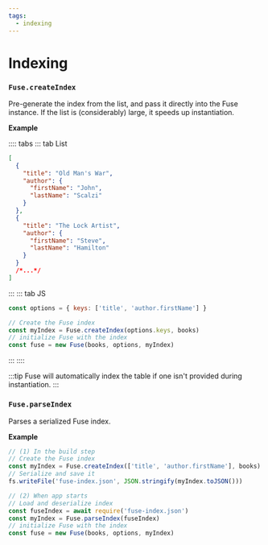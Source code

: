```yaml
---
tags:
  - indexing
---
```


# Indexing

### `Fuse.createIndex`

Pre-generate the index from the list, and pass it directly into the Fuse instance. If the list is (considerably) large, it speeds up instantiation.

**Example**

:::: tabs
::: tab List

```json
[
  {
    "title": "Old Man's War",
    "author": {
      "firstName": "John",
      "lastName": "Scalzi"
    }
  },
  {
    "title": "The Lock Artist",
    "author": {
      "firstName": "Steve",
      "lastName": "Hamilton"
    }
  }
  /*...*/
]
```

:::
::: tab JS

```js
const options = { keys: ['title', 'author.firstName'] }

// Create the Fuse index
const myIndex = Fuse.createIndex(options.keys, books)
// initialize Fuse with the index
const fuse = new Fuse(books, options, myIndex)
```

:::
::::

:::tip
Fuse will automatically index the table if one isn't provided during instantiation.
:::

### `Fuse.parseIndex`

Parses a serialized Fuse index.

**Example**

```js
// (1) In the build step
// Create the Fuse index
const myIndex = Fuse.createIndex(['title', 'author.firstName'], books)
// Serialize and save it
fs.writeFile('fuse-index.json', JSON.stringify(myIndex.toJSON()))

// (2) When app starts
// Load and deserialize index
const fuseIndex = await require('fuse-index.json')
const myIndex = Fuse.parseIndex(fuseIndex)
// initialize Fuse with the index
const fuse = new Fuse(books, options, myIndex)
```

<Donate />
